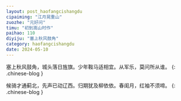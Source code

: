 ```yaml
---
layout: post_haofangcishangdu
cipaiming: "江月晃重山"
zuozhe: "元好问"
timu: "初到嵩山时作"
paihao: 110
diyiju: "塞上秋风鼓角"
category: haofangcishangdu
date: 2024-05-10
---
```


塞上秋风鼓角，城头落日旌旗。少年鞍马适相宜。从军乐，莫问所从谁。
{: .chinese-blog }

候骑才通蓟北，先声已动辽西。归期犹及柳依依。春闺月，红袖不须啼。
{: .chinese-blog }
